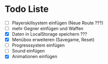 # Todo Liste

- [ ] Playerskillsystem einfügen (Neue Route ???)
- [ ] mehr Gegner einfügen und Waffen
- [x] Daten in LocalStorage speichern ???
- [x] Menübox erweiteren (Savegame, Reset)
- [ ] Progresssystem einfügen
- [ ] Sound einfügen
- [x] Animationen einfügen
